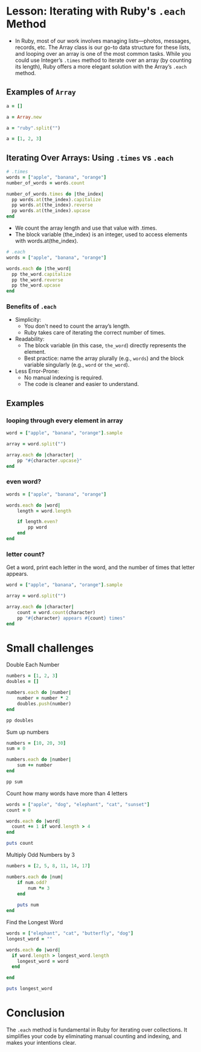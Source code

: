 # Lesson: Iterating with Ruby's `.each` Method
- In Ruby, most of our work involves managing lists—photos, messages, records, etc. The Array class is our go-to data structure for these lists, and looping over an array is one of the most common tasks. While you could use Integer’s `.times` method to iterate over an array (by counting its length), Ruby offers a more elegant solution with the Array’s `.each` method.

## Examples of `Array`
```ruby
a = []

a = Array.new

a = "ruby".split("")

a = [1, 2, 3]
```

## Iterating Over Arrays: Using `.times` vs `.each`
```ruby
# .times
words = ["apple", "banana", "orange"]
number_of_words = words.count

number_of_words.times do |the_index|
  pp words.at(the_index).capitalize
  pp words.at(the_index).reverse
  pp words.at(the_index).upcase
end
```
- We count the array length and use that value with .times.
- The block variable (the_index) is an integer, used to access elements with words.at(the_index).

```ruby
# .each
words = ["apple", "banana", "orange"]

words.each do |the_word|
  pp the_word.capitalize
  pp the_word.reverse
  pp the_word.upcase
end
```
### Benefits of `.each`
- Simplicity:
    - You don't need to count the array’s length.
    - Ruby takes care of iterating the correct number of times.
- Readability:
    - The block variable (in this case, `the_word`) directly represents the element.
    - Best practice: name the array plurally (e.g., `words`) and the block variable singularly (e.g., `word` or `the_word`).
- Less Error-Prone:
    - No manual indexing is required.
    - The code is cleaner and easier to understand.

## Examples
### looping through every element in array
```ruby
word = ["apple", "banana", "orange"].sample

array = word.split("")

array.each do |character|
    pp "#{character.upcase}"
end
```

### even word?
```ruby
words = ["apple", "banana", "orange"]

words.each do |word|
    length = word.length

    if length.even?
        pp word
    end  
end
```

### letter count?
Get a word, print each letter in the word, and the number of times that letter appears.

```ruby
word = ["apple", "banana", "orange"].sample

array = word.split("")

array.each do |character|
    count = word.count(character)
    pp "#{character} appears #{count} times"
end
```

# Small challenges
Double Each Number

``` ruby
numbers = [1, 2, 3]
doubles = []

numbers.each do |number|
    number = number * 2
    doubles.push(number)
end

pp doubles
```

Sum up numbers
```ruby
numbers = [10, 20, 30]
sum = 0

numbers.each do |number|
    sum += number
end

pp sum
```

Count how many words have more than 4 letters
```ruby
words = ["apple", "dog", "elephant", "cat", "sunset"]
count = 0

words.each do |word|
  count += 1 if word.length > 4
end

puts count
```

Multiply Odd Numbers by 3
```ruby
numbers = [2, 5, 8, 11, 14, 17]

numbers.each do |num|
    if num.odd?
        num *= 3
    end
    
    puts num
end
```

Find the Longest Word

```ruby
words = ["elephant", "cat", "butterfly", "dog"]
longest_word = ""

words.each do |word|
  if word.length > longest_word.length
    longest_word = word 
  end

end

puts longest_word
```

# Conclusion
The `.each` method is fundamental in Ruby for iterating over collections. It simplifies your code by eliminating manual counting and indexing, and makes your intentions clear.